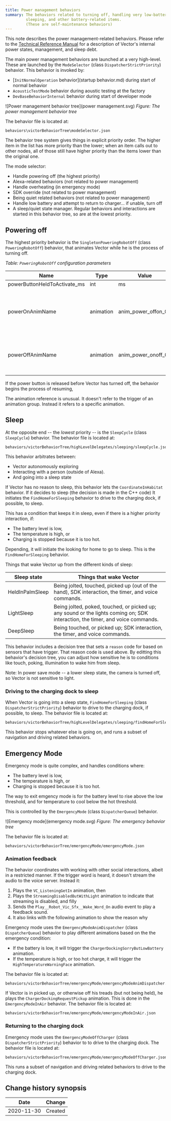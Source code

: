 ```yaml
---
title: Power management behaviors
summary: The behaviors related to turning off, handling very low-battery,
         sleeping, and other battery-related items.
         (These are self-maintenance behaviors)
---
```


This note describes the power management-related behaviors.
Please refer to the [Technical Reference Manual](../index.md#TRM)
for a description of Vector's internal power states, management, and sleep debt.

The main power management behaviors are launched at a very high-level.
These are launched by the `ModeSelector` (class `DispatcherStrictPriority`)
behavior.  This behavior is invoked by:

* [`InitNormalOperation` behavior](startup behavior.md) during start of normal
  behavior
* `AcousticTestMode` behavior during aoustic testing at the factory
* `DevBaseBehaviorInternal` behavior during start of developer mode


![Power management behavior tree](power management.svg)
*Figure: The power management behavior tree*

The behavior file is located at:

    behaviors\victorBehaviorTree\modeSelector.json

The behavior tree system gives things in explicit priority order.   The higher
item in the list has more priority than the lower; when an item calls out to
other nodes, all of those still have higher priority than the items lower than
the original one.

The mode selector:

* Handle powering off (the highest priority)
* Alexa-related behaviors (not related to power management)
* Handle overheating (in emergency mode)
* SDK override (not related to power management)
* Being quiet related behaviors (not related to power management)
* Handle low battery and attempt to return to charger... if unable, turn off
* A sleep/quiet state manager.  Regular behaviors and interactions are started
  in this behavior tree, so are at the lowest priority.


## Powering off

The highest priority behavior is the `SingletonPoweringRobotOff` (class
`PoweringRobotOff`) behavior, that animates Vector while he is the process of
turning off.

*Table: `PoweringRobotOff` configuration parameters*

| Name | Type | Value   | Description|
|------|------|---------|------------|
|powerButtonHeldToActivate_ms|int|ms|250 ms|The minimum time that the power button must be held down to activate the power off sequence.|
|powerOnAnimName|animation|anim_power_offon_01|The animation to play if the button is released and Vector will resume.|
|powerOffAnimName|animation|anim_power_onoff_01|The animation to play while powering off.|

If the power button is released before Vector has turned off, the behavior
begins the process of resuming, 

The animation reference is unusual.  It doesn't refer to the trigger of an
animation group.  Instead it refers to a specific animation.

## Sleep

At the opposite end -- the *lowest* priority -- is the `SleepCycle` (class
`SleepCycle`) behavior.  The behavior file is located at:

    behaviors/victorBehaviorTree/highLevelDelegates/sleeping/sleepCycle.json

This behavior arbitrates between:

* Vector autonomously exploring
* Interacting with a person (outside of Alexa).
* And going into a sleep state

If Vector has no reason to sleep, this behavior lets the `CoordinateInHabitat`
behavior.  If it decides to sleep (the decision is made in the C++ code)
It initiates the `FindHomeForSleeping` behavior to drive to the charging dock,
if possible, to sleep.

This has a condition that keeps it in sleep, even if there is a higher
priority interaction, if:

* The battery level is low,
* The temperature is high, or
* Charging is stopped because it is too hot.


Depending, it will initiate the looking for home to go to sleep.
This is the `FindHomeForSleeping` behavior.

Things that wake Vector up from the different kinds of sleep:

| Sleep state   | Things that wake Vector|
|---------------|------------------------|
|HeldInPalmSleep|Being jolted, touched, picked up (out of the hand), SDK interaction, the timer, and voice commands.|
| LightSleep    |Being jolted, poked, touched, or picked up; any sound or the lights coming on; SDK interaction, the timer, and voice commands.|
| DeepSleep     |Being touched, or picked up; SDK interaction, the timer, and voice commands. |

This behavior includes a decision tree that sets a `reason` code for based on
sensors that have trigger.  That reason code is used above.  By editting this
behavior's decision tree, you can adjust how sensitive he is to conditions like
touch, poking, illumination to wake him from sleep.

Note: In power save mode -- a lower sleep state, the camera is turned off, so
Vector is not sensitive to light.

### Driving to the charging dock to sleep

When Vector is going into a sleep state, `FindHomeForSleeping` (class
`DispatcherStrictPriority`) behavior to drive to the charging dock,
if possible, to sleep.  The behavior file is located at:

    behaviors/victorBehaviorTree/highLevelDelegates/sleeping/findHomeForSleeping.json

This behavior stops whatever else is going on, and runs a subset of navigation
and driving related behaviors.

## Emergency Mode

Emergency mode is quite complex, and handles conditions where:

* The battery level is low,
* The temperature is high, or
* Charging is stopped because it is too hot.

The way to exit emgency mode is for the battery level to rise above the low
threshold, and for temperature to cool below the hot threshold.

This is controlled by the `EmergencyMode` (class `DispatcherQueue`) behavior.

![Emergency mode](emergency mode.svg)
*Figure: The emergency behavior tree*

The behavior file is located at:

    behaviors/victorBehaviorTree/emergencyMode/emergencyMode.json

### Animation feedback

The behavior coordinates with working with other social interactions,
albeit in a restricted manner.  If the trigger word is heard, it doesn't
stream the audio to the voice server.  Instead it:

1. Plays the `VC_ListeningGetIn` animation, then
2. Plays the `StreamingDisabledButWithLight` animation to indicate that streaming is disabled, and filly
3. Sends the `Play__Robot_Vic_Sfx__Wake_Word_On` audio event to play a feedback sound.
4. It also links with the following animation to show the reason why

Emergency mode uses the `EmergencyModeAnimDispatcher` (class `DispatcherQueue`)
behavior to play different animations based on the the emergency condition:

* If the battery is low, it will trigger the `ChargerDockingSorryButLowBattery`
  animation.
* If the temperature is high, or too hot charge, it will trigger the
  `HighTemperatureWarningFace` animation.
  
The behavior file is located at:

    behaviors/victorBehaviorTree/emergencyMode/emergencyModeAnimDispatcher.json

If Vector is in picked up, or otherwise off his treads (but not being held),
he plays the `ChargerDockingRequestPickup` animation.  This is done in the
`EmergencyModeInAir` behavior.  The behavior file is located at:

    behaviors/victorBehaviorTree/emergencyMode/emergencyModeInAir.json

### Returning to the charging dock

Emergency mode uses the `EmergencyModeOffCharger` (class `DispatcherStrictPriority`)
behavior to to drive to the charging dock.  The behavior file is located at:

    behaviors/victorBehaviorTree/emergencyMode/emergencyModeOffCharger.json

This runs a subset of navigation and driving related behaviors to drive to the
charging dock.


## Change history synopsis

|Date|Change|
|----|------|
|2020-11-30|Created|


